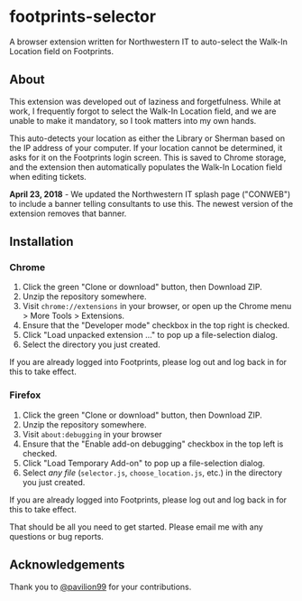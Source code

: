 # footprints-selector
A browser extension written for Northwestern IT to auto-select the Walk-In Location field on Footprints.

## About
This extension was developed out of laziness and forgetfulness. While at work, I frequently forgot to select the Walk-In Location field, and we are unable to make it mandatory, so I took matters into my own hands.

This auto-detects your location as either the Library or Sherman based on the IP address of your computer. If your location cannot be determined, it asks for it on the Footprints login screen. This is saved to Chrome storage, and the extension then automatically populates the Walk-In Location field when editing tickets.

**April 23, 2018** - We updated the Northwestern IT splash page ("CONWEB") to include a banner telling consultants to use this. The newest version of the extension removes that banner.

## Installation
### Chrome
1. Click the green "Clone or download" button, then Download ZIP.
2. Unzip the repository somewhere.
3. Visit `chrome://extensions` in your browser, or open up the Chrome menu > More Tools > Extensions.
4. Ensure that the "Developer mode" checkbox in the top right is checked.
5. Click "Load unpacked extension ..." to pop up a file-selection dialog.
6. Select the directory you just created.

If you are already logged into Footprints, please log out and log back in for this to take effect.

### Firefox
1. Click the green "Clone or download" button, then Download ZIP.
2. Unzip the repository somewhere.
3. Visit `about:debugging` in your browser
4. Ensure that the "Enable add-on debugging" checkbox in the top left is checked.
5. Click "Load Temporary Add-on" to pop up a file-selection dialog.
6. Select _any file_ (```selector.js```, ```choose_location.js```, etc.) in the directory you just created.

If you are already logged into Footprints, please log out and log back in for this to take effect.

That should be all you need to get started. Please email me with any questions or bug reports.

## Acknowledgements
Thank you to [@pavilion99](https://github.com/pavilion99) for your contributions.